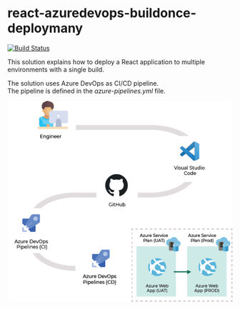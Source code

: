 # react-azuredevops-buildonce-deploymany

[![Build Status](https://dev.azure.com/devoteam-lu/Devoteam%20Research%20and%20Development/_apis/build/status/Thibaultce.react-azuredevops-buildonce-deploymany?branchName=master)](https://dev.azure.com/devoteam-lu/Devoteam%20Research%20and%20Development/_build/latest?definitionId=35&branchName=master)

This solution explains how to deploy a React application to multiple environments with a single build.

The solution uses Azure DevOps as CI/CD pipeline.  
The pipeline is defined in the *azure-pipelines.yml* file.

![End-to-end solution](article/images/end-to-end.png)